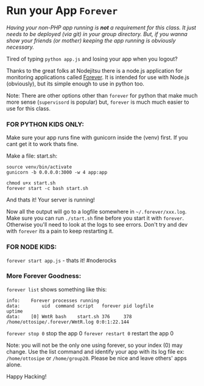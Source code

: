 # Run your App `Forever`

*Having your non-PHP app running is **not** a requirement for this class. It just needs to be deployed (via git)
in your group directory. But, if you wanna show your friends (or mother) keeping the app running is obviously necessary.*

Tired of typing `python app.js` and losing your app when you logout?

Thanks to the great folks at Nodejitsu there is a node.js application for monitoring 
applications called [Forever](https://github.com/nodejitsu/forever).
It is intended for use with Node.js (obviously), but its simple enough to use in python too.

Note: There are other options other than `forever` for python that make much more sense
 (`supervisord` is popular) but, `forever` is much much easier to use for this class.


### FOR PYTHON KIDS ONLY:

Make sure your app runs fine with gunicorn inside the (venv) first. If you cant get it to work thats fine.

Make a file: start.sh:

	source venv/bin/activate
	gunicorn -b 0.0.0.0:3000 -w 4 app:app

`chmod u+x start.sh`  
`forever start -c bash start.sh`

And thats it! Your server is running!  

Now all the output will go to a logfile somewhere in `~/.forever/xxx.log`. Make sure you can run `./start.sh`
fine before you start it with `forever`. Otherwise you'll need to look at the logs to see errors. Don't
try and dev with `forever` its a pain to keep restarting it.

### FOR NODE KIDS:

`forever start app.js` - thats it! #noderocks

### More Forever Goodness:

`forever list` shows something like this:

	info:    Forever processes running
	data:        uid  command script   forever pid logfile                          uptime       
	data:    [0] WmtR bash    start.sh 376     378 /home/ottosipe/.forever/WmtR.log 0:0:1:22.144

`forever stop 0` stop the app 0
`forever restart 0` restart the app 0

Note: you will not be the only one using forever, so your index (0) may change. Use the list command and identify your app with its log file ex: `/home/ottosipe` or `/home/group20`. Please be nice and leave others' apps alone.

Happy Hacking!
